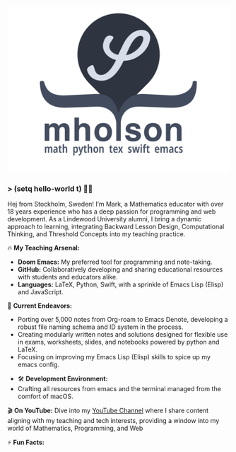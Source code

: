 ![GitHub Banner](/assets/gitHubBanner.png)

### > (setq hello-world t) 👋🏼 

Hej from Stockholm, Sweden! I’m Mark, a Mathematics educator with over 18 years experience who has a deep passion for programming and web development. As a Lindewood University alumni, I bring a dynamic approach to learning, integrating Backward Lesson Design, Computational Thinking, and Threshold Concepts into my teaching practice.

🔥 **My Teaching Arsenal:**
- **Doom Emacs:** My preferred tool for programming and note-taking.
- **GitHub:** Collaboratively developing and sharing educational resources with students and educators alike.
- **Languages:** LaTeX, Python, Swift, with a sprinkle of Emacs Lisp (Elisp) and JavaScript.

🎯 **Current Endeavors:**
- Porting over 5,000 notes from Org-roam to Emacs Denote, developing a robust file naming schema and ID system in the process.
- Creating modularly written notes and solutions designed for flexible use in exams, worksheets, slides, and notebooks powered by python and LaTeX.
- Focusing on improving my Emacs Lisp (Elisp) skills to spice up my emacs config.

<!--🔭 **GitHub Projects**
- [nordTeXnotes]([https://github.com/mholson/IBTeX](https://github.com/mholson/nordTeXnotes)) 
- [Stockholm Nord Beamer Theme](https://github.com/mholson/sthlmNordBeamerTheme)
-->

- 🛠 **Development Environment:**
- Crafting all resources from emacs and the terminal managed from the comfort of macOS.

🎬 **On YouTube:**
Dive into my [YouTube Channel](https://www.youtube.com/channel/UCWJ_xEfR8wHQAlZ4OAgxGWw) where I share content aligning with my teaching and tech interests, providing a window into my world of Mathematics, Programming, and Web

⚡ **Fun Facts:**
